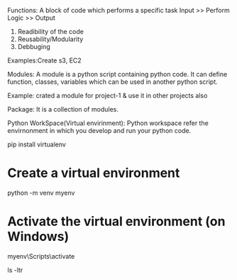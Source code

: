 Functions: A block of code which performs a specific task
Input >> Perform Logic >> Output
1. Readibility of the code
2. Reusability/Modularity
3. Debbuging

Examples:Create s3, EC2

Modules: A module is a python script containing python code. It can define function, classes, variables which can be used in another python script.

Example: crated a module for project-1 & use it in other projects also

Package: It is a collection of modules.

Python WorkSpace(Virtual envirinment): Python workspace refer the envirnonment in which you develop and run your python code.

pip install virtualenv
# Create a virtual environment
python -m venv myenv

# Activate the virtual environment (on Windows)
myenv\Scripts\activate

ls -ltr

